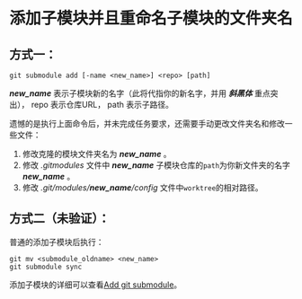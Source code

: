 # 添加子模块并且重命名子模块的文件夹名

## 方式一：

    git submodule add [-name <new_name>] <repo> [path]

***new_name*** 表示子模块新的名字（此将代指你的新名字，并用 ***斜黑体*** 重点突出）， repo 表示仓库URL， path 表示子路径。

遗憾的是执行上面命令后，并未完成任务要求，还需要手动更改文件夹名和修改一些文件：
1. 修改克隆的模块文件夹名为 ***new_name*** 。
2. 修改 *.gitmodules* 文件中 ***new_name*** 子模块仓库的`path`为你新文件夹的名字 ***new_name*** 。
3. 修改 *.git/modules/***new_name***/config* 文件中`worktree`的相对路径。


## 方式二（未验证）：
普通的添加子模块后执行：

    git mv <submodule_oldname> <new_name>
    git submodule sync


添加子模块的详细可以查看[Add git submodule](add-submodule.md)。


